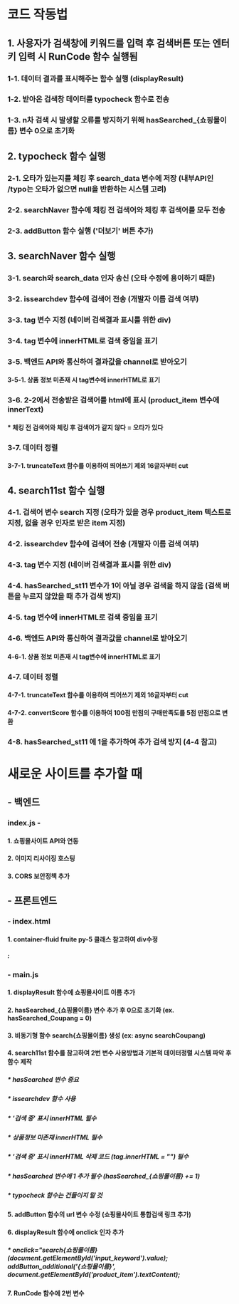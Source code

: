 # 코드 작동법
## 1. 사용자가 검색창에 키워드를 입력 후 검색버튼 또는 엔터키 입력 시 RunCode 함수 실행됨
### 1-1. 데이터 결과를 표시해주는 함수 실행 (displayResult)
### 1-2. 받아온 검색창 데이터를 typocheck 함수로 전송
### 1-3. n차 검색 시 발생할 오류를 방지하기 위해 hasSearched_{쇼핑몰이름} 변수 0으로 초기화

## 2. typocheck 함수 실행
### 2-1. 오타가 있는지를 체킹 후 search_data 변수에 저장 (내부API인 /typo는 오타가 없으면 null을 반환하는 시스템 고려)
### 2-2. searchNaver 함수에 체킹 전 검색어와 체킹 후 검색어를 모두 전송
### 2-3. addButton 함수 실행 ('더보기' 버튼 추가)

## 3. searchNaver 함수 실행
### 3-1. search와 search_data 인자 송신 (오타 수정에 용이하기 때문)
### 3-2. issearchdev 함수에 검색어 전송 (개발자 이름 검색 여부)
### 3-3. tag 변수 지정 (네이버 검색결과 표시를 위한 div)
### 3-4. tag 변수에 innerHTML로 검색 중임을 표기
### 3-5. 백엔드 API와 통신하여 결과값을 channel로 받아오기
#### 3-5-1. 상품 정보 미존재 시 tag변수에 innerHTML로 표기
### 3-6. 2-2에서 전송받은 검색어를 html에 표시 (product_item 변수에 innerText)
#### * 체킹 전 검색어와 체킹 후 검색어가 같지 않다 = 오타가 있다
### 3-7. 데이터 정렬
#### 3-7-1. truncateText 함수를 이용하여 띄어쓰기 제외 16글자부터 cut

## 4. search11st 함수 실행
### 4-1. 검색어 변수 search 지정 (오타가 있을 경우 product_item 텍스트로 지정, 없을 경우 인자로 받은 item 지정)
### 4-2. issearchdev 함수에 검색어 전송 (개발자 이름 검색 여부)
### 4-3. tag 변수 지정 (네이버 검색결과 표시를 위한 div)
### 4-4. hasSearched_st11 변수가 1이 아닐 경우 검색을 하지 않음 (검색 버튼을 누르지 않았을 때 추가 검색 방지)
### 4-5. tag 변수에 innerHTML로 검색 중임을 표기
### 4-6. 백엔드 API와 통신하여 결과값을 channel로 받아오기
#### 4-6-1. 상품 정보 미존재 시 tag변수에 innerHTML로 표기
### 4-7. 데이터 정렬
#### 4-7-1. truncateText 함수를 이용하여 띄어쓰기 제외 16글자부터 cut
#### 4-7-2. convertScore 함수를 이용하여 100점 만점의 구매만족도를 5점 만점으로 변환
### 4-8. hasSearched_st11 에 1을 추가하여 추가 검색 방지 (4-4 참고)

# 새로운 사이트를 추가할 때
## - 백엔드
### index.js -
#### 1. 쇼핑몰사이트 API와 연동
#### 2. 이미지 리사이징 호스팅
#### 3. CORS 보안정책 추가

## - 프론트엔드
### - index.html 
#### 1. container-fluid fruite py-5 클래스 참고하여 div수정
##### : <div id="tab-{number}" class="tab-pane fade show p-0 active">
<div class="row g-4">
<div class="col-lg-12">
<div class="row g-4" id="{쇼핑몰이름}_product"></div>
</div>
</div>
</div>

### - main.js
#### 1. displayResult 함수에 쇼핑몰사이트 이름 추가
#### 2. hasSearched_{쇼핑몰이름} 변수 추가 후 0으로 초기화 (ex. hasSearched_Coupang = 0)
#### 3. 비동기형 함수 search{쇼핑몰이름} 생성 (ex: async searchCoupang)
#### 4. search11st 함수를 참고하여 2번 변수 사용방법과 기본적 데이터정렬 시스템 파악 후 함수 제작
##### * hasSearched 변수 중요
##### * issearchdev 함수 사용
##### * '검색 중' 표시 innerHTML 필수
##### * 상품정보 미존재 innerHTML 필수
##### * '검색 중' 표시 innerHTML 삭제 코드 (tag.innerHTML = "") 필수
##### * hasSearched 변수에 1 추가 필수 (hasSearched_{쇼핑몰이름} += 1)
##### * typocheck 함수는 건들이지 말 것
#### 5. addButton 함수의 url 변수 수정 (쇼핑몰사이트 통합검색 링크 추가)
#### 6. displayResult 함수에 onclick 인자 추가
##### * onclick="search{쇼핑몰이름}(document.getElementById('input_keyword').value); addButton_additional('{쇼핑몰이름}', document.getElementById('product_item').textContent);
#### 7. RunCode 함수에 2번 변수 

